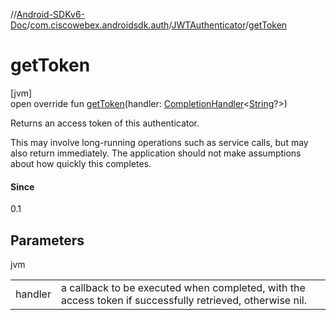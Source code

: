 //[Android-SDKv6-Doc](../../../index.md)/[com.ciscowebex.androidsdk.auth](../index.md)/[JWTAuthenticator](index.md)/[getToken](get-token.md)

# getToken

[jvm]\
open override fun [getToken](get-token.md)(handler: [CompletionHandler](../../com.ciscowebex.androidsdk/-completion-handler/index.md)&lt;[String](https://kotlinlang.org/api/latest/jvm/stdlib/kotlin/-string/index.html)?&gt;)

Returns an access token of this authenticator.

This may involve long-running operations such as service calls, but may also return immediately. The application should not make assumptions about how quickly this completes.

#### Since

0.1

## Parameters

jvm

| | |
|---|---|
| handler | a callback to be executed when completed, with the access token if successfully retrieved, otherwise nil. |
